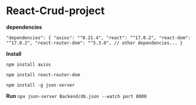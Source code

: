 # React-Crud-project



**dependencies**


`"dependencies": {
  "axios": "^0.21.4",
  "react": "^17.0.2",
  "react-dom": "^17.0.2",
  "react-router-dom": "^5.3.0",
  // other dependencies...
}`

**Install**

`npm install axios`

`npm install react-router-dom`

`npm install -g json-server`

**Run**
`npx json-server Backend/db.json --watch port 8000`

